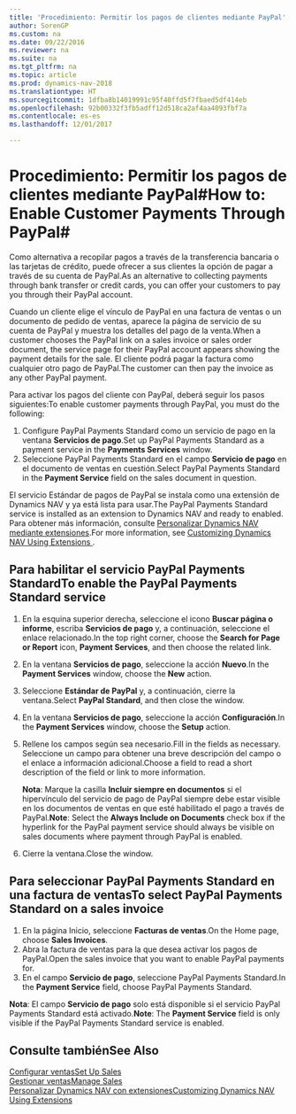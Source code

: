 ```yaml
---
title: 'Procedimiento: Permitir los pagos de clientes mediante PayPal'
author: SorenGP
ms.custom: na
ms.date: 09/22/2016
ms.reviewer: na
ms.suite: na
ms.tgt_pltfrm: na
ms.topic: article
ms.prod: dynamics-nav-2018
ms.translationtype: HT
ms.sourcegitcommit: 1dfba8b14019991c95f40ffd5f7fbaed5df414eb
ms.openlocfilehash: 92b00332f3fb5adff12d518ca2af4aa4093fbf7a
ms.contentlocale: es-es
ms.lasthandoff: 12/01/2017

---
```


# <a name="how-to-enable-customer-payments-through-paypal"></a><span data-ttu-id="12938-102">Procedimiento: Permitir los pagos de clientes mediante PayPal#</span><span class="sxs-lookup"><span data-stu-id="12938-102">How to: Enable Customer Payments Through PayPal#</span></span>
<span data-ttu-id="12938-103">Como alternativa a recopilar pagos a través de la transferencia bancaria o las tarjetas de crédito, puede ofrecer a sus clientes la opción de pagar a través de su cuenta de PayPal.</span><span class="sxs-lookup"><span data-stu-id="12938-103">As an alternative to collecting payments through bank transfer or credit cards, you can offer your customers to pay you through their PayPal account.</span></span>

<span data-ttu-id="12938-104">Cuando un cliente elige el vínculo de PayPal en una factura de ventas o un documento de pedido de ventas, aparece la página de servicio de su cuenta de PayPal y muestra los detalles del pago de la venta.</span><span class="sxs-lookup"><span data-stu-id="12938-104">When a customer chooses the PayPal link on a sales invoice or sales order document, the service page for their PayPal account appears showing the payment details for the sale.</span></span> <span data-ttu-id="12938-105">El cliente podrá pagar la factura como cualquier otro pago de PayPal.</span><span class="sxs-lookup"><span data-stu-id="12938-105">The customer can then pay the invoice as any other PayPal payment.</span></span>

<span data-ttu-id="12938-106">Para activar los pagos del cliente con PayPal, deberá seguir los pasos siguientes:</span><span class="sxs-lookup"><span data-stu-id="12938-106">To enable customer payments through PayPal, you must do the following:</span></span>

1. <span data-ttu-id="12938-107">Configure PayPal Payments Standard como un servicio de pago en la ventana **Servicios de pago**.</span><span class="sxs-lookup"><span data-stu-id="12938-107">Set up PayPal Payments Standard as a payment service in the **Payments Services** window.</span></span>
2. <span data-ttu-id="12938-108">Seleccione PayPal Payments Standard en el campo **Servicio de pago** en el documento de ventas en cuestión.</span><span class="sxs-lookup"><span data-stu-id="12938-108">Select PayPal Payments Standard in the **Payment Service** field on the sales document in question.</span></span>

<span data-ttu-id="12938-109">El servicio Estándar de pagos de PayPal se instala como una extensión de Dynamics NAV y ya está lista para usar.</span><span class="sxs-lookup"><span data-stu-id="12938-109">The PayPal Payments Standard service is installed as an extension to Dynamics NAV and ready to enabled.</span></span> <span data-ttu-id="12938-110">Para obtener más información, consulte [Personalizar Dynamics NAV mediante extensiones](ui-extensions.md).</span><span class="sxs-lookup"><span data-stu-id="12938-110">For more information, see [Customizing Dynamics NAV Using Extensions ](ui-extensions.md).</span></span>

## <a name="to-enable-the-paypal-payments-standard-service"></a><span data-ttu-id="12938-111">Para habilitar el servicio PayPal Payments Standard</span><span class="sxs-lookup"><span data-stu-id="12938-111">To enable the PayPal Payments Standard service</span></span>
1. <span data-ttu-id="12938-112">En la esquina superior derecha, seleccione el icono **Buscar página o informe**, escriba **Servicios de pago** y, a continuación, seleccione el enlace relacionado.</span><span class="sxs-lookup"><span data-stu-id="12938-112">In the top right corner, choose the **Search for Page or Report** icon, **Payment Services**, and then choose the related link.</span></span>  
2. <span data-ttu-id="12938-113">En la ventana **Servicios de pago**, seleccione la acción **Nuevo**.</span><span class="sxs-lookup"><span data-stu-id="12938-113">In the **Payment Services** window, choose the **New** action.</span></span>
3. <span data-ttu-id="12938-114">Seleccione **Estándar de PayPal** y, a continuación, cierre la ventana.</span><span class="sxs-lookup"><span data-stu-id="12938-114">Select **PayPal Standard**, and then close the window.</span></span>
4. <span data-ttu-id="12938-115">En la ventana **Servicios de pago**, seleccione la acción **Configuración**.</span><span class="sxs-lookup"><span data-stu-id="12938-115">In the **Payment Services** window, choose the **Setup** action.</span></span>
5. <span data-ttu-id="12938-116">Rellene los campos según sea necesario.</span><span class="sxs-lookup"><span data-stu-id="12938-116">Fill in the fields as necessary.</span></span> <span data-ttu-id="12938-117">Seleccione un campo para obtener una breve descripción del campo o el enlace a información adicional.</span><span class="sxs-lookup"><span data-stu-id="12938-117">Choose a field to read a short description of the field or link to more information.</span></span>

    <span data-ttu-id="12938-118">**Nota**: Marque la casilla **Incluir siempre en documentos** si el hipervínculo del servicio de pago de PayPal siempre debe estar visible en los documentos de ventas en que esté habilitado el pago a través de PayPal.</span><span class="sxs-lookup"><span data-stu-id="12938-118">**Note**: Select the **Always Include on Documents** check box if the hyperlink for the PayPal payment service should always be visible on sales documents where payment through PayPal is enabled.</span></span>

6. <span data-ttu-id="12938-119">Cierre la ventana.</span><span class="sxs-lookup"><span data-stu-id="12938-119">Close the window.</span></span>

## <a name="to-select-paypal-payments-standard-on-a-sales-invoice"></a><span data-ttu-id="12938-120">Para seleccionar PayPal Payments Standard en una factura de ventas</span><span class="sxs-lookup"><span data-stu-id="12938-120">To select PayPal Payments Standard on a sales invoice</span></span>
1. <span data-ttu-id="12938-121">En la página Inicio, seleccione **Facturas de ventas**.</span><span class="sxs-lookup"><span data-stu-id="12938-121">On the Home page, choose **Sales Invoices**.</span></span>
2. <span data-ttu-id="12938-122">Abra la factura de ventas para la que desea activar los pagos de PayPal.</span><span class="sxs-lookup"><span data-stu-id="12938-122">Open the sales invoice that you want to enable PayPal payments for.</span></span>
3. <span data-ttu-id="12938-123">En el campo **Servicio de pago**, seleccione PayPal Payments Standard.</span><span class="sxs-lookup"><span data-stu-id="12938-123">In the **Payment Service** field, choose PayPal Payments Standard.</span></span>

<span data-ttu-id="12938-124">**Nota**: El campo **Servicio de pago** solo está disponible si el servicio PayPal Payments Standard está activado.</span><span class="sxs-lookup"><span data-stu-id="12938-124">**Note**: The **Payment Service** field is only visible if the PayPal Payments Standard service is enabled.</span></span>   

## <a name="see-also"></a><span data-ttu-id="12938-125">Consulte también</span><span class="sxs-lookup"><span data-stu-id="12938-125">See Also</span></span>  
[<span data-ttu-id="12938-126">Configurar ventas</span><span class="sxs-lookup"><span data-stu-id="12938-126">Set Up Sales</span></span>](sales-setup-sales.md)  
[<span data-ttu-id="12938-127">Gestionar ventas</span><span class="sxs-lookup"><span data-stu-id="12938-127">Manage Sales</span></span>](sales-manage-sales.md)  
[<span data-ttu-id="12938-128">Personalizar Dynamics NAV con extensiones</span><span class="sxs-lookup"><span data-stu-id="12938-128">Customizing Dynamics NAV Using Extensions</span></span>](ui-extensions.md)

